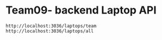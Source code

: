 # Team09- backend Laptop API

```
http://localhost:3036/laptops/team
http://localhost:3036/laptops/all
```